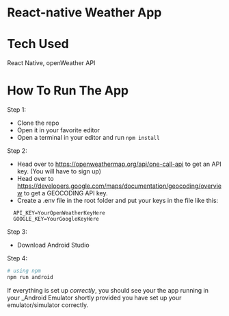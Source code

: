 # React-native Weather App

# Tech Used
  React Native, openWeather API

# How To Run The App 
Step 1: <br>
  - Clone the repo<br>
  - Open it in your favorite editor<br>
  - Open a terminal in your editor and run ```npm install```

Step 2:
   - Head over to https://openweathermap.org/api/one-call-api to get an API key. (You will have to sign up)<br>
   - Head over to https://developers.google.com/maps/documentation/geocoding/overview to get a GEOCODING API key.<br>
   - Create a .env file in the root folder and put your keys in the file like this:<br>
   ```
     API_KEY=YourOpenWeatherKeyHere
     GOOGLE_KEY=YourGoogleKeyHere
   ```
Step 3: 
  - Download Android Studio  <br> 

Step 4:
```bash
# using npm
npm run android

```


If everything is set up _correctly_, you should see your the app running in your _Android Emulator shortly provided you have set up your emulator/simulator correctly.
